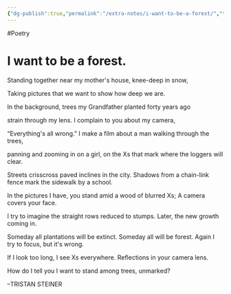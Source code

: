 ```yaml
---
{"dg-publish":true,"permalink":"/extra-notes/i-want-to-be-a-forest/","tags":"gardenEntry","dgHomeLink":true,"dgPassFrontmatter":false}
---
```


#Poetry

# I want to be a forest.

>
Standing together
near my mother's house,
knee-deep in snow,
>
Taking pictures that
we want to show
how deep we are.
>
In the background, trees
my Grandfather planted
forty years ago
>
strain through my lens.
I complain to you
about my camera,
>
“Everything's all wrong.”
I make a film about a man
walking through the trees,
>
panning and zooming in
on a girl, on the Xs that mark
where the loggers will clear.
>
Streets crisscross paved inclines
in the city. Shadows
from a chain-link fence mark
the sidewalk by a school.
>
In the pictures I have, you stand
amid a wood of blurred Xs;
A camera covers your face.
>
I try to imagine the straight rows
reduced to stumps. Later,
the new growth coming in.
>
Someday all plantations will be extinct.
Someday all will be forest. Again
I try to focus, but it's wrong.
>
If I look too long, I see
Xs everywhere. Reflections
in your camera lens.
>
How do I tell you I want to stand
among trees, unmarked?

–TRISTAN STEINER

